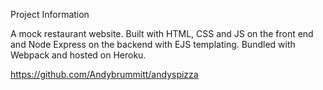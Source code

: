 Project Information

A mock restaurant website. Built with HTML, CSS and JS on the front end and Node Express on the backend with EJS templating. Bundled with Webpack and hosted on Heroku.

https://github.com/Andybrummitt/andyspizza

